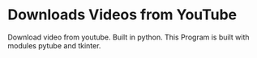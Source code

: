 # Downloads Videos from YouTube

Download video from youtube. Built in python.
This Program is built with modules pytube and tkinter.
